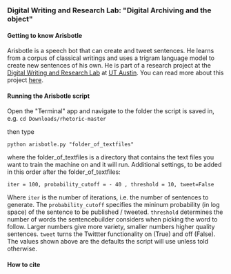 ### Digital Writing and Research Lab: "Digital Archiving and the object"

#### Getting to know Arisbotle

Arisbotle is a speech bot that can create and tweet sentences. He learns from a corpus of classical writings and uses a trigram language model to create new sentences of his own. He is part of a research project at the [Digital Writing and Research Lab](http://www.dwrl.utexas.edu/) at [UT Austin](https://twitter.com/TexasSports). You can read more about this project [here](http://www.dwrl.utexas.edu/2016/04/19/reviving-the-archive-aristotle-re-animated/). 

#### Running the Arisbotle script

Open the "Terminal" app and navigate to the folder the script is saved in, e.g. 
`cd Downloads/rhetoric-master`

then type 

`python arisbotle.py "folder_of_textfiles"`

where the folder_of_textfiles is a directory that contains the text files you want to train the machine on and it will run. 
Additional settings, to be added in this order after the folder_of_textfiles:

`iter = 100, probability_cutoff = - 40 , threshold = 10, tweet=False`

Where `iter` is the number of iterations, i.e. the number of sentences to generate. The `probability_cutoff` specifies the mininum probability (in log space) of the sentence to be published / tweeted. `threshold` determines the number of words the sentencebuilder considers when picking the word to follow. Larger numbers give more variety, smaller numbers higher quality sentences. `tweet` turns the Twittter functionality on (True) and off (False). The values shown above are the defaults the script will use unless told otherwise. 

#### How to cite 




